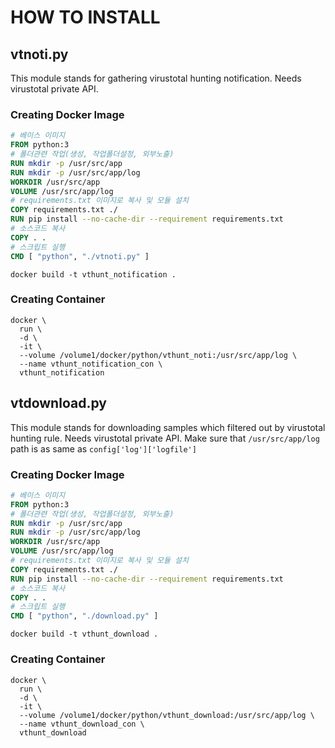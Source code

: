 # HOW TO INSTALL #

## vtnoti.py ##
This module stands for gathering virustotal hunting notification. Needs virustotal private API.

### Creating Docker Image ###
```Dockerfile
# 베이스 이미지
FROM python:3
# 폴더관련 작업(생성, 작업폴더설정, 외부노출)
RUN mkdir -p /usr/src/app
RUN mkdir -p /usr/src/app/log
WORKDIR /usr/src/app
VOLUME /usr/src/app/log
# requirements.txt 이미지로 복사 및 모듈 설치
COPY requirements.txt ./
RUN pip install --no-cache-dir --requirement requirements.txt
# 소스코드 복사
COPY . .
# 스크립트 실행
CMD [ "python", "./vtnoti.py" ]
```
```
docker build -t vthunt_notification .
```

### Creating Container ###
```
docker \
  run \
  -d \
  -it \
  --volume /volume1/docker/python/vthunt_noti:/usr/src/app/log \
  --name vthunt_notification_con \
  vthunt_notification
```

## vtdownload.py ##
This module stands for downloading samples which filtered out by virustotal hunting rule. Needs virustotal private API.
Make sure that `/usr/src/app/log` path is as same as `config['log']['logfile']`

### Creating Docker Image ###
```Dockerfile
# 베이스 이미지
FROM python:3
# 폴더관련 작업(생성, 작업폴더설정, 외부노출)
RUN mkdir -p /usr/src/app
RUN mkdir -p /usr/src/app/log
WORKDIR /usr/src/app
VOLUME /usr/src/app/log
# requirements.txt 이미지로 복사 및 모듈 설치
COPY requirements.txt ./
RUN pip install --no-cache-dir --requirement requirements.txt
# 소스코드 복사
COPY . .
# 스크립트 실행
CMD [ "python", "./download.py" ]
```
```
docker build -t vthunt_download .
```

### Creating Container ###
```
docker \
  run \
  -d \
  -it \
  --volume /volume1/docker/python/vthunt_download:/usr/src/app/log \
  --name vthunt_download_con \
  vthunt_download
```